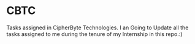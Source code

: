 # CBTC
Tasks assigned in CipherByte Technologies.
I an Going to Update all the tasks assigned to me during the tenure of my Internship in this repo.:)
